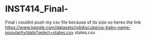 # INST414_Final-
Final 
i couldnt push my csv file because of its size so heres the link 
https://www.kaggle.com/datasets/robikscube/us-baby-name-popularity/data?select=states.csv
states.csv
